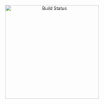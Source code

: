 <p align="center">
<a href="https://travis-ci.org/laravel/framework"><img src="https://uupload.ir/files/wiyq_raya324234.png" width="300" alt="Build Status"></a>
</p>
